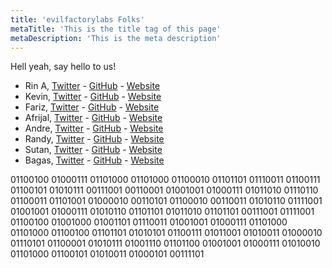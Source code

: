 ```yaml
---
title: 'evilfactorylabs Folks'
metaTitle: 'This is the title tag of this page'
metaDescription: 'This is the meta description'
---
```


Hell yeah, say hello to us!

- Rin A, [Twitter](https://twitter.com/ri7nz) - [GitHub](https://github.com/ri7nz) - [Website](https://rin.rocks)
- Kevin, [Twitter](https://twitter.com/kevanantha) - [GitHub](https://github.com/kevanantha) - [Website](https://kevanantha.xyz)
- Fariz, [Twitter](https://twitter.com/faultable) - [GitHub](https://github.com/faultable) - [Website](https://faultable.dev)
- Afrijal, [Twitter](https://twitter.com/afrijaldz) - [GitHub](https://github.com/afrijaldz) - [Website](https://afrijaldzuhri.com)
- Andre, [Twitter](https://twitter.com/drepram) - [GitHub](https://github.com/drepram) - [Website](https://drepram.com)
- Randy, [Twitter](https://twitter.com/aweutist) - [GitHub](https://github.com/randyviandaputra) - [Website](https://randy.js.org)
- Sutan, [Twitter](https://twitter.com/sutan_gnst) - [GitHub](https://github.com/sutanlab) - [Website](https://sutanlab.id)
- Bagas, [Twitter](https://twitter.com/wahudamon) - [GitHub](https://github.com/wahudamon) - [Website](https://www.wahudamon.com)

01100100 01000111 01101000 01101000 01100010 01101101 01110011 01100111 01100101 01010111 00111001 00110001 01001001 01000111 01011010 01110110 01100011 01101001 01000010 00110101 01100010 00110011 01010110 01111001 01001001 01000111 01010110 01101101 01011010 01101101 00111001 01111001 01100100 01001000 01001101 01110011 01001001 01000111 01101000 01101000 01100100 01101101 01010101 01100111 01011001 01010011 01000010 01110101 01100001 01010111 01001110 01101100 01001001 01000111 01010010 01101000 01100101 01010011 01000101 00111101
